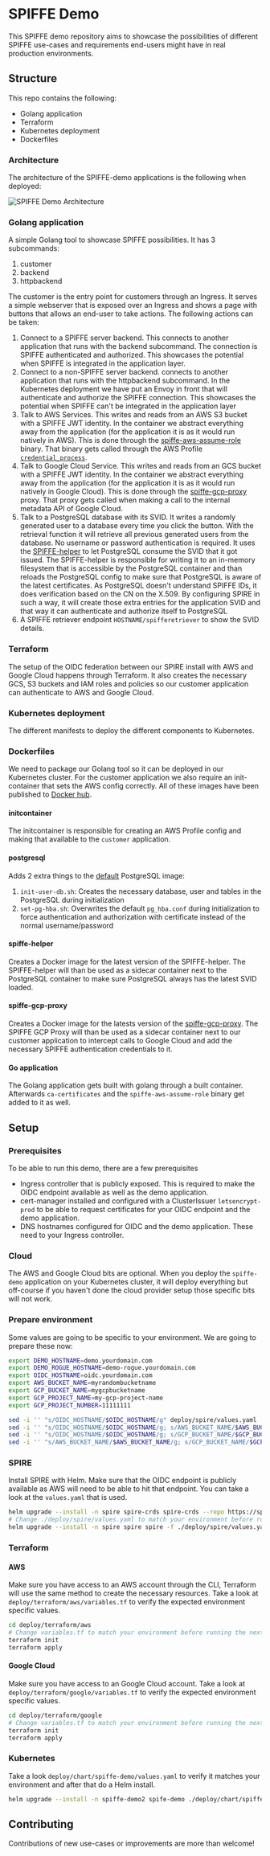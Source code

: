 # SPIFFE Demo

This SPIFFE demo repository aims to showcase the possibilities of different SPIFFE use-cases and requirements end-users might have in real production environments.

## Structure

This repo contains the following:

* Golang application
* Terraform
* Kubernetes deployment
* Dockerfiles

### Architecture

The architecture of the SPIFFE-demo applications is the following when deployed:

![SPIFFE Demo Architecture](img/SPIFFE-Demo-Architecture.png)

### Golang application

A simple Golang tool to showcase SPIFFE possibilities. It has 3 subcommands:

1. customer
2. backend
3. httpbackend

The customer is the entry point for customers through an Ingress. It serves a simple webserver that is exposed over an Ingress and shows a page with buttons that allows an end-user to take actions. The following actions can be taken:

1. Connect to a SPIFFE server backend. This connects to another application that runs with the backend subcommand. The connection is SPIFFE authenticated and authorized. This showcases the potential when SPIFFE is integrated in the application layer.
1. Connect to a non-SPIFFE server backend. connects to another application that runs with the httpbackend subcommand. In the Kubernetes deployment we have put an Envoy in front that will authenticate and authorize the SPIFFE connection. This showcases the potential when SPIFFE can't be integrated in the application layer
1. Talk to AWS Services. This writes and reads from an AWS S3 bucket with a SPIFFE JWT identity. In the container we abstract everything away from the application (for the application it is as it would run natively in AWS). This is done through the [spiffe-aws-assume-role](https://github.com/MattiasGees/spiffe-aws-assume-role) binary. That binary gets called through the AWS Profile [`credential_process`](TODO).
1. Talk to Google Cloud Service. This writes and reads from an GCS bucket with a SPIFFE JWT identity. In the container we abstract everything away from the application (for the application it is as it would run natively in Google Cloud). This is done through the [spiffe-gcp-proxy](https://github.com/GoogleCloudPlatform/professional-services/tree/main/tools/spiffe-gcp-proxy) proxy. That proxy gets called when making a call to the internal metadata API of Google Cloud.
1. Talk to a PostgreSQL database with its SVID. It writes a randomly generated user to a database every time you click the button. With the retrieval function it will retrieve all previous generated users from the database. No username or password authentication is required. It uses the [SPIFFE-helper](https://github.com/spiffe/spiffe-helper/) to let PostgreSQL consume the SVID that it got issued. The SPIFFE-helper is responsible for writing it to an in-memory filesystem that is accessible by the PostgreSQL container and than reloads the PostgreSQL config to make sure that PostgreSQL is aware of the latest certificates. As PostgreSQL doesn't understand SPIFFE IDs, it does verification based on the CN on the X.509. By configuring SPIRE in such a way, it will create those extra entries for the application SVID and that way it can authenticate and authorize itself to PostgreSQL
1. A SPIFFE retriever endpoint `HOSTNAME/spifferetriever` to show the SVID details.

### Terraform

The setup of the OIDC federation between our SPIRE install with AWS and Google Cloud happens through Terraform. It also creates the necessary GCS, S3 buckets and IAM roles and policies so our customer application can authenticate to AWS and Google Cloud.

### Kubernetes deployment

The different manifests to deploy the different components to Kubernetes.

### Dockerfiles

We need to package our Golang tool so it can be deployed in our Kubernetes cluster. For the customer application we also require an init-container that sets the AWS config correctly. All of these images have been published to [Docker hub](https://hub.docker.com/repository/docker/mattiasgees).

#### initcontainer

The initcontainer is responsible for creating an AWS Profile config and making that available to the `customer` application.

#### postgresql

Adds 2 extra things to the [default](https://hub.docker.com/_/postgres) PostgreSQL image:

1. `init-user-db.sh`: Creates the necessary database, user and tables in the PostgreSQL during initialization
1. `set-pg-hba.sh`: Overwrites the default `pg_hba.conf` during initialization to force authentication and authorization with certificate instead of the normal username/password

#### spiffe-helper

Creates a Docker image for the latest version of the SPIFFE-helper. The SPIFFE-helper will than be used as a sidecar container next to the PostgreSQL container to make sure PostgreSQL always has the latest SVID loaded.

#### spiffe-gcp-proxy

Creates a Docker image for the latests version of the [spiffe-gcp-proxy](https://github.com/GoogleCloudPlatform/professional-services/tree/main/tools/spiffe-gcp-proxy). The SPIFFE GCP Proxy will than be used as a sidecar container next to our customer application to intercept calls to Google Cloud and add the necessary SPIFFE authentication credentials to it.

#### Go application

The Golang application gets built with golang through a built container. Afterwards `ca-certificates` and the `spiffe-aws-assume-role` binary get added to it as well.

## Setup

### Prerequisites

To be able to run this demo, there are a few prerequisites

* Ingress controller that is publicly exposed. This is required to make the OIDC endpoint available as well as the demo application.
* cert-manager installed and configured with a ClusterIssuer `letsencrypt-prod` to be able to request certificates for your OIDC endpoint and the demo application.
* DNS hostnames configured for OIDC and the demo application. These need to your Ingress controller.

### Cloud

The AWS and Google Cloud bits are optional. When you deploy the `spiffe-demo` application on your Kubernetes cluster, it will deploy everything but off-course if you haven't done the cloud provider setup those specific bits will not work.

### Prepare environment

Some values are going to be specific to your environment. We are going to prepare these now:

```bash
export DEMO_HOSTNAME=demo.yourdomain.com
export DEMO_ROGUE_HOSTNAME=demo-rogue.yourdomain.com
export OIDC_HOSTNAME=oidc.yourdomain.com
export AWS_BUCKET_NAME=myrandombucketname
export GCP_BUCKET_NAME=mygcpbucketname
export GCP_PROJECT_NAME=my-gcp-project-name
export GCP_PROJECT_NUMBER=11111111

sed -i '' "s/OIDC_HOSTNAME/$OIDC_HOSTNAME/g" deploy/spire/values.yaml
sed -i '' "s/OIDC_HOSTNAME/$OIDC_HOSTNAME/g; s/AWS_BUCKET_NAME/$AWS_BUCKET_NAME/g" deploy/terraform/aws/variables.tf
sed -i '' "s/OIDC_HOSTNAME/$OIDC_HOSTNAME/g; s/GCP_BUCKET_NAME/$GCP_BUCKET_NAME/g" deploy/terraform/google/variables.tf
sed -i '' "s/AWS_BUCKET_NAME/$AWS_BUCKET_NAME/g; s/GCP_BUCKET_NAME/$GCP_BUCKET_NAME/g; s/GCP_PROJECT_NAME/$GCP_PROJECT_NAME/g; s/GCP_PROJECT_NUMBER/$GCP_PROJECT_NUMBER/g; s/DEMO_HOSTNAME/$DEMO_HOSTNAME/g; s/DEMO_ROGUE_HOSTNAME/$DEMO_ROGUE_HOSTNAME/g" deploy/chart/spiffe-demo/values.yaml
```

### SPIRE

Install SPIRE with Helm. Make sure that the OIDC endpoint is publicly available as AWS will need to be able to hit that endpoint. You can take a look at the `values.yaml` that is used.

```bash
helm upgrade --install -n spire spire-crds spire-crds --repo https://spiffe.github.io/helm-charts-hardened/ --create-namespace
# Change ./deploy/spire/values.yaml to match your environment before running the next command
helm upgrade --install -n spire spire spire -f ./deploy/spire/values.yaml --repo https://spiffe.github.io/helm-charts-hardened/
```

### Terraform

#### AWS

Make sure you have access to an AWS account through the CLI, Terraform will use the same method to create the necessary resources. Take a look at `deploy/terraform/aws/variables.tf` to verify the expected environment specific values.

```bash
cd deploy/terraform/aws
# Change variables.tf to match your environment before running the next command
terraform init
terraform apply
```

#### Google Cloud

Make sure you have access to an Google Cloud account. Take a look at `deploy/terraform/google/variables.tf` to verify the expected environment specific values.

```bash
cd deploy/terraform/google
# Change variables.tf to match your environment before running the next command
terraform init
terraform apply
```

### Kubernetes

Take a look `deploy/chart/spiffe-demo/values.yaml` to verify it matches your environment and after that do a Helm install.

```bash
helm upgrade --install -n spiffe-demo2 spife-demo ./deploy/chart/spiffe-demo --create-namespace
```

## Contributing

Contributions of new use-cases or improvements are more than welcome!
